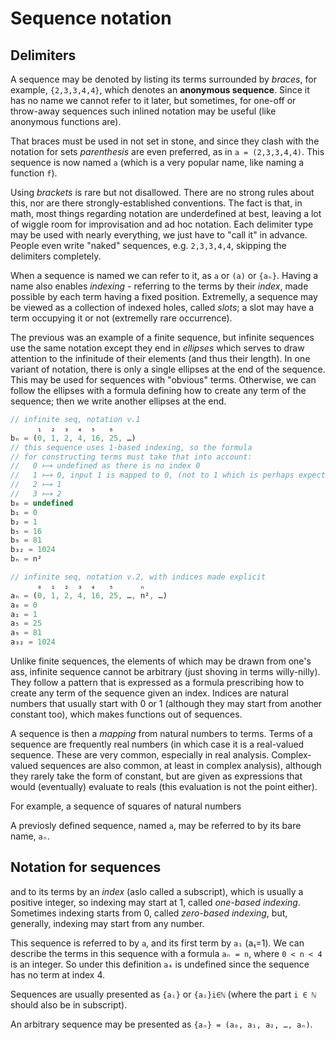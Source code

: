 # Sequence notation

## Delimiters

A sequence may be denoted by listing its terms surrounded by *braces*, for example, `{2,3,3,4,4}`, which denotes an **anonymous sequence**. Since it has no name we cannot refer to it later, but sometimes, for one-off or throw-away sequences such inlined notation may be useful (like anonymous functions are).

That braces must be used in not set in stone, and since they clash with the notation for sets *parenthesis* are even preferred, as in `a = (2,3,3,4,4)`. This sequence is now named `a` (which is a very popular name, like naming a function `f`).

Using *brackets* is rare but not disallowed. There are no strong rules about this, nor are there strongly-established conventions. The fact is that, in math, most things regarding notation are underdefined at best, leaving a lot of wiggle room for improvisation and ad hoc notation. Each delimiter type may be used with nearly everything, we just have to "call it" in advance. People even write "naked" sequences, e.g. `2,3,3,4,4`, skipping the delimiters completely.

When a sequence is named we can refer to it, as `a` or `(a)` or `{aₙ}`. Having a name also enables *indexing* - referring to the terms by their *index*, made possible by each term having a fixed position. Extremelly, a sequence may be viewed as a collection of indexed holes, called *slots*; a slot may have a term occupying it or not (extremelly rare occurrence).

The previous was an example of a finite sequence, but infinite sequences use the same notation except they end in *ellipses* which serves to draw attention to the infinitude of their elements (and thus their length). In one variant of notation, there is only a single ellipses at the end of the sequence. This may be used for sequences with "obvious" terms. Otherwise, we can follow the ellipses with a formula defining how to create any term of the sequence; then we write another ellipses at the end.

```js
// infinite seq, notation v.1
      ₁  ₂  ₃  ₄  ₅   ₆
bₙ = (0, 1, 2, 4, 16, 25, …)
// this sequence uses 1-based indexing, so the formula
// for constructing terms must take that into account:
//   0 ⟼ undefined as there is no index 0
//   1 ⟼ 0, input 1 is mapped to 0, (not to 1 which is perhaps expected)
//   2 ⟼ 1
//   3 ⟼ 2
b₀ = undefined
b₁ = 0
b₂ = 1
b₅ = 16
b₉ = 81
b₃₂ = 1024
bₙ = n²

// infinite seq, notation v.2, with indices made explicit
      ₀  ₁  ₂  ₃  ₄   ₅      ₙ
aₙ = (0, 1, 2, 4, 16, 25, …, n², …)
a₀ = 0
a₁ = 1
a₅ = 25
a₉ = 81
a₃₂ = 1024
```



Unlike finite sequences, the elements of which may be drawn from one's ass, infinite sequence cannot be arbitrary (just shoving in terms willy-nilly). They follow a pattern that is expressed as a formula prescribing how to create any term of the sequence given an index. Indices are natural numbers that usually start with 0 or 1 (although they may start from another constant too), which makes functions out of sequences.

A sequence is then a *mapping* from natural numbers to terms. Terms of a sequence are frequently real numbers (in which case it is a real-valued sequence. These are very common, especially in real analysis. Complex-valued sequences are also common, at least in complex analysis), although they rarely take the form of constant, but are given as expressions that would (eventually) evaluate to reals (this evaluation is not the point either).


For example, a sequence of squares of natural numbers


A previosly defined sequence, named `a`, may be referred to by its bare name, `aₙ`.

## Notation for sequences




and to its terms by an *index* (aslo called a subscript), which is usually a positive integer, so indexing may start at 1, called *one-based indexing*. Sometimes indexing starts from 0, called *zero-based indexing*, but, generally, indexing may start from any number.

This sequence is referred to by `a`, and its first term by `a₁` (a₁=1). We can describe the terms in this sequence with a formula `aₙ = n`, where `0 < n < 4` is an integer. So under this definition `a₄` is undefined since the sequence has no term at index 4.

Sequences are usually presented as `{aᵢ}` or `{aᵢ}i∈ℕ` (where the part `i ∈ ℕ` should also be in subscript).

An arbitrary sequence may be presented as `{aₙ} = (a₀, a₁, a₂, …, aₙ)`.
